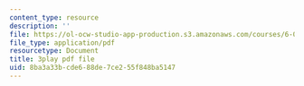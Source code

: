 ```yaml
---
content_type: resource
description: ''
file: https://ol-ocw-studio-app-production.s3.amazonaws.com/courses/6-006-introduction-to-algorithms-fall-2011/8ba3a33bcde688de7ce255f848ba5147_Zc54gFhdpLA.pdf
file_type: application/pdf
resourcetype: Document
title: 3play pdf file
uid: 8ba3a33b-cde6-88de-7ce2-55f848ba5147
---
```

